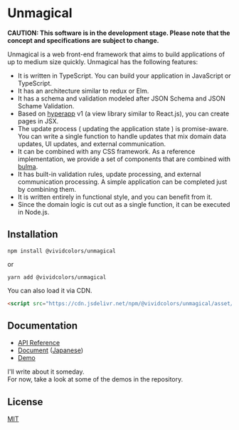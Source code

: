 
# Unmagical

**CAUTION: This software is in the development stage. Please note that the concept and specifications are subject to change.**

Unmagical is a web front-end framework that aims to build applications of up to medium size quickly.
Unmagical has the following features: 

- It is written in TypeScript. You can build your application in JavaScript or TypeScript.
- It has an architecture similar to redux or Elm.
- It has a schema and validation modeled after JSON Schema and JSON Schame Validation.
- Based on [hyperapp](https://github.com/jorgebucaran/hyperapp) v1 (a view library similar to React.js), you can create pages in JSX.
- The update process ( updating the application state ) is promise-aware. You can write a single function to handle updates that mix domain data updates, UI updates, and external communication.
- It can be combined with any CSS framework. As a reference implementation, we provide a set of components that are combined with [bulma](https://bulma.io/).
- It has built-in validation rules, update processing, and external communication processing. A simple application can be completed just by combining them.
- It is written entirely in functional style, and you can benefit from it.
- Since the domain logic is cut out as a single function, it can be executed in Node.js.

## Installation

```console
npm install @vividcolors/unmagical
```
or
```console
yarn add @vividcolors/unmagical
```

You can also load it via CDN.
```html
<script src="https://cdn.jsdelivr.net/npm/@vividcolors/unmagical/asset/unmagical-bulma.js"></script>
```

## Documentation

- [API Reference](https://vividcolors.github.io/unmagical/reference/)
- [Document](https://vividcolors.github.io/unmagical/en/) ([Japanese](https://vividcolors.github.io/unmagical/ja/))
- [Demo](https://vividcolors.github.io/unmagical/demo/)

I'll write about it someday.  
For now, take a look at some of the demos in the repository.

## License

[MIT](LICENSE)